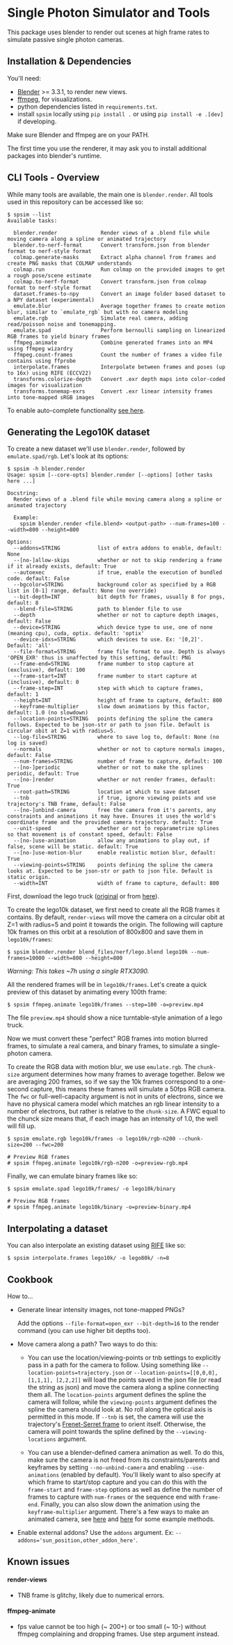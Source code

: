 # Single Photon Simulator and Tools

This package uses blender to render out scenes at high frame rates to simulate passive single photon cameras.

## Installation & Dependencies 

You'll need:

- [Blender](https://www.blender.org/download/) >= 3.3.1, to render new views. 
- [ffmpeg](https://ffmpeg.org/download.html), for visualizations. 
- python dependencies listed in `requirements.txt`. 
- install `spsim` locally using `pip install .` or using `pip install -e .[dev]` if developing.

Make sure Blender and ffmpeg are on your PATH.

The first time you use the renderer, it may ask you to install additional packages into blender's runtime. 

## CLI Tools - Overview

While many tools are available, the main one is `blender.render`.
All tools used in this repository can be accessed like so:

```
$ spsim --list
Available tasks:

  blender.render              Render views of a .blend file while moving camera along a spline or animated trajectory
  blender.to-nerf-format      Convert transform.json from blender format to nerf-style format
  colmap.generate-masks       Extract alpha channel from frames and create PNG masks that COLMAP understands
  colmap.run                  Run colmap on the provided images to get a rough pose/scene estimate
  colmap.to-nerf-format       Convert transform.json from colmap format to nerf-style format
  dataset.frames-to-npy       Convert an image folder based dataset to a NPY dataset (experimental)
  emulate.blur                Average together frames to create motion blur, similar to `emulate_rgb` but with no camera modeling
  emulate.rgb                 Simulate real camera, adding read/poisson noise and tonemapping.
  emulate.spad                Perform bernoulli sampling on linearized RGB frames to yield binary frames
  ffmpeg.animate              Combine generated frames into an MP4 using ffmpeg wizardry
  ffmpeg.count-frames         Count the number of frames a video file contains using ffprobe
  interpolate.frames          Interpolate between frames and poses (up to 16x) using RIFE (ECCV22)
  transforms.colorize-depth   Convert .exr depth maps into color-coded images for visualization
  transforms.tonemap-exrs     Convert .exr linear intensity frames into tone-mapped sRGB images
```

To enable auto-complete functionality [see here](https://docs.pyinvoke.org/en/stable/invoke.html#shell-tab-completion).

## Generating the Lego10K dataset

To create a new dataset we'll use `blender.render`, followed by `emulate.spad/rgb`. Let's look at its options:

```
$ spsim -h blender.render
Usage: spsim [--core-opts] blender.render [--options] [other tasks here ...]

Docstring:
  Render views of a .blend file while moving camera along a spline or animated trajectory

  Example:
    spsim blender.render <file.blend> <output-path> --num-frames=100 --width=800 --height=800

Options:
  --addons=STRING            list of extra addons to enable, default: None
  --[no-]allow-skips         whether or not to skip rendering a frame if it already exists, default: True
  --autoexec                 if true, enable the execution of bundled code. default: False
  --bgcolor=STRING           background color as specified by a RGB list in [0-1] range, default: None (no override)
  --bit-depth=INT            bit depth for frames, usually 8 for pngs, default: 8
  --blend-file=STRING        path to blender file to use
  --depth                    whether or not to capture depth images, default: False
  --device=STRING            which device type to use, one of none (meaning cpu), cuda, optix. default: 'optix'
  --device-idxs=STRING       which devices to use. Ex: '[0,2]'. Default: 'all'
  --file-format=STRING       frame file format to use. Depth is always 'OPEN_EXR' thus is unaffected by this setting, default: PNG
  --frame-end=STRING         frame number to stop capture at (exclusive), default: 100
  --frame-start=INT          frame number to start capture at (inclusive), default: 0
  --frame-step=INT           step with which to capture frames, default: 1
  --height=INT               height of frame to capture, default: 800
  --keyframe-multiplier      slow down animations by this factor, default: 1.0 (no slowdown)
  --location-points=STRING   points defining the spline the camera follows. Expected to be json-str or path to json file. Default is circular obit at Z=1 with radius=5.
  --log-file=STRING          where to save log to, default: None (no log is saved)
  --normals                  whether or not to capture normals images, default: False
  --num-frames=STRING        number of frame to capture, default: 100
  --[no-]periodic            whether or not to make the splines periodic, default: True
  --[no-]render              whether or not render frames, default: True
  --root-path=STRING         location at which to save dataset
  --tnb                      if true, ignore viewing points and use trajectory's TNB frame, default: False
  --[no-]unbind-camera       free the camera from it's parents, any constraints and animations it may have. Ensures it uses the world's coordinate frame and the provided camera trajectory. default: True
  --unit-speed               whether or not to reparametrize splines so that movement is of constant speed, default: False
  --[no-]use-animation       allow any animations to play out, if false, scene will be static. default: True
  --[no-]use-motion-blur     enable realistic motion blur, default: True
  --viewing-points=STRING    points defining the spline the camera looks at. Expected to be json-str or path to json file. Default is static origin.
  --width=INT                width of frame to capture, default: 800
```

First, download the lego truck ([original](https://www.blendswap.com/blend/11490) or from [here](https://drive.google.com/file/d/1RjwxZCUoPlUgEWIUiuCmMmG0AhuV8A2Q/view?usp=drive_link)).

To create the lego10k dataset, we first need to create all the RGB frames it contains. By default, `render-views` will move the camera on a circular obit at Z=1 with radius=5 and point it towards the origin. The following will capture 10k frames on this orbit at a resolution of 800x800 and save them in `lego10k/frames`:

```
$ spsim blender.render blend_files/nerf/lego.blend lego10k --num-frames=10000 --width=800 --height=800
```
_Warning: This takes ~7h using a single RTX3090._

All the rendered frames will be in `lego10k/frames`. Let's create a quick preview of this dataset by animating every 100th frame:
```
$ spsim ffmpeg.animate lego10k/frames --step=100 -o=preview.mp4
```

The file `preview.mp4` should show a nice turntable-style animation of a lego truck.

Now we must convert these "perfect" RGB frames into motion blurred frames, to simulate a real camera, and binary frames, to simulate a single-photon camera. 

To create the RGB data with motion blur, we use `emulate.rgb`. The `chunk-size` argument determines how many frames to average together. Below we are averaging 200 frames, so if we say the 10k frames correspond to a one-second capture, this means these frames will simulate a 50fps RGB camera. The `fwc` or full-well-capacity argument is not in units of electrons, since we have no physical camera model which matches an rgb linear intensity to a number of electrons, but rather is relative to the `chunk-size`. A FWC equal to the chunck size means that, if each image has an intensity of 1.0, the well will fill up.

```
$ spsim emulate.rgb lego10k/frames -o lego10k/rgb-n200 --chunk-size=200 --fwc=200

# Preview RGB frames
# spsim ffmpeg.animate lego10k/rgb-n200 -o=preview-rgb.mp4
```

Finally, we can emulate binary frames like so:

```
$ spsim emulate.spad lego10k/frames/ -o lego10k/binary

# Preview RGB frames
# spsim ffmpeg.animate lego10k/binary -o=preview-binary.mp4
```

## Interpolating a dataset
You can also interpolate an existing dataset using [RIFE](https://github.com/megvii-research/ECCV2022-RIFE) like so:

```
$ spsim interpolate.frames lego10k/ -o lego80k/ -n=8
```

## Cookbook 

How to...

- Generate linear intensity images, not tone-mapped PNGs?
  
    Add the options `--file-format=open_exr --bit-depth=16` to the render command (you can use higher bit depths too).

- Move camera along a path?
    Two ways to do this:
    - You can use the location/viewing-points or tnb settings to explicitly pass in a path for the camera to follow. Using something like `--location-points=trajectory.json` or  `--location-points=[[0,0,0], [1,1,1], [2,2,2]]` will load the points saved in the json file (or read the string as json) and move the camera along a spline connecting them all. The `location-points` argument defines the spline the camera will follow, while the `viewing-points` argument defines the spline the camera should look at. No roll along the optical axis is permitted in this mode. If `--tnb` is set, the camera will use the trajectory's [Frenet-Serret frame](https://en.wikipedia.org/wiki/Frenet%E2%80%93Serret_formulas) to orient itself. Otherwise, the camera will point towards the spline defined by the `--viewing-locations` argument.   
  
    - You can use a blender-defined camera animation as well. To do this, make sure the camera is not freed from its constraints/parents and keyframes by setting `--no-unbind-camera` and enabling `--use-animations` (enabled by default). You'll likely want to also specify at which frame to start/stop capture and you can do this with the `frame-start` and `frame-step` options as well as define the number of frames to capture with `num-frames` or the sequence end with `frame-end`. Finally, you can also slow down the animation using the `keyframe-multiplier` argument.
  There's a few ways to make an animated camera, see [here](https://www.youtube.com/watch?v=a7qyW1G350g) and [here](https://www.youtube.com/watch?v=K02hlKyoWNI) for some example methods.

- Enable external addons?
    Use the `addons` argument. Ex: `--addons='sun_position,other_addon_here'`.


## Known issues
#### render-views
- TNB frame is glitchy, likely due to numerical errors.

#### ffmpeg-animate
- fps value cannot be too high (~ 200+) or too small (~ 10-) without ffmpeg complaining and dropping frames. Use step argument instead.